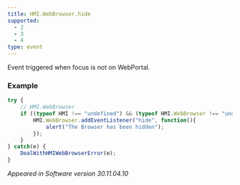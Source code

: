 ```yaml
---
title: HMI.WebBrowser.hide
supported:
  - 2
  - 3
  - 4
type: event
---
```

Event triggered when focus is not on WebPortal.

### Example

```javascript
try {
	// HMI.WebBrowser
	if ((typeof HMI !== "undefined") && (typeof HMI.WebBrowser !== "undefined") && (typeof HMI.WebBrowser.addEventListener !== "undefined")) {
		HMI.WebBrowser.addEventListener("hide", function(){
			alert("The Browser has been hidden");
		});
	}
} catch(e) {
	DealWithHMIWebBrowserError(e);
}
```

*Appeared in Software version 30.11.04.10*